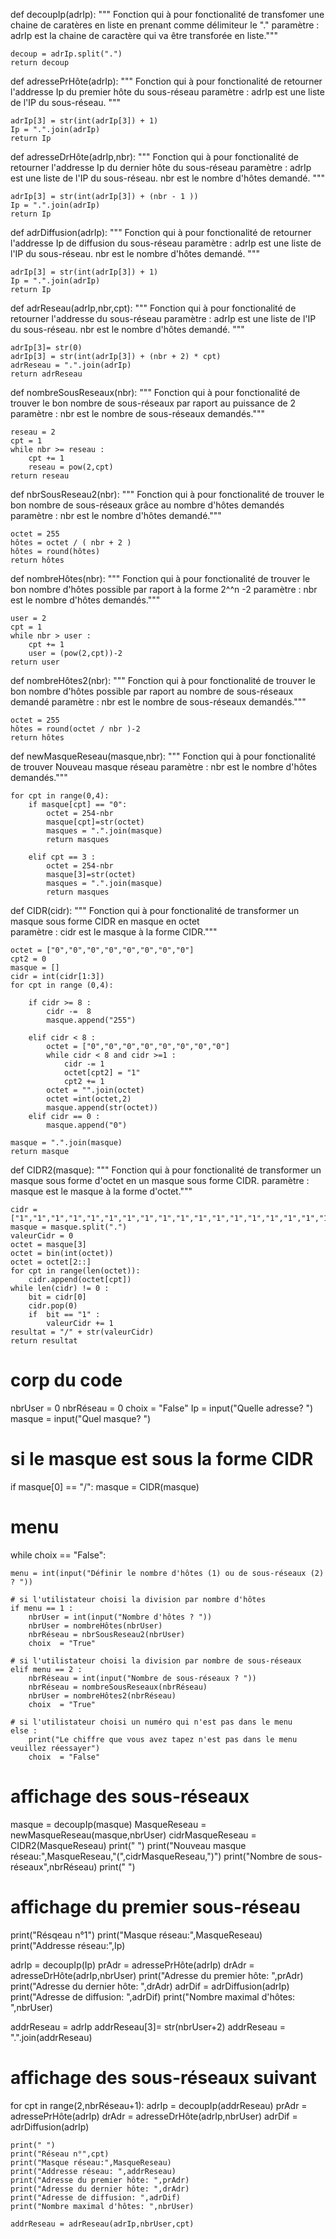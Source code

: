 def decoupIp(adrIp):
    """ Fonction qui à pour fonctionalité de transfomer une chaine de caratères en liste en prenant comme délimiteur le "." 
    paramètre :
                adrIp est la chaine de caractère qui va être transforée en liste."""
    
    decoup = adrIp.split(".")
    return decoup

def adressePrHôte(adrIp):
    """ Fonction qui à pour fonctionalité de retourner l'addresse Ip du premier hôte du sous-réseau 
    paramètre :
                adrIp est une liste de l'IP du sous-réseau.
                 """
    
    adrIp[3] = str(int(adrIp[3]) + 1) 
    Ip = ".".join(adrIp)
    return Ip

def adresseDrHôte(adrIp,nbr):
    """ Fonction qui à pour fonctionalité de retourner l'addresse Ip du dernier hôte du sous-réseau 
    paramètre :
                adrIp est une liste de l'IP du sous-réseau.
                nbr est le nombre d'hôtes demandé. 
                 """
    
    adrIp[3] = str(int(adrIp[3]) + (nbr - 1 ))
    Ip = ".".join(adrIp)
    return Ip

def adrDiffusion(adrIp):
    """ Fonction qui à pour fonctionalité de retourner l'addresse Ip de diffusion du sous-réseau 
    paramètre :
                adrIp est une liste de l'IP du sous-réseau.
                nbr est le nombre d'hôtes demandé. 
                 """
    
    adrIp[3] = str(int(adrIp[3]) + 1)
    Ip = ".".join(adrIp)
    return Ip

def adrReseau(adrIp,nbr,cpt):
    """ Fonction qui à pour fonctionalité de retourner l'addresse du sous-réseau 
    paramètre :
                adrIp est une liste de l'IP du sous-réseau.
                nbr est le nombre d'hôtes demandé. 
     """
    
    adrIp[3]= str(0)            
    adrIp[3] = str(int(adrIp[3]) + (nbr + 2) * cpt)
    adrReseau = ".".join(adrIp)
    return adrReseau

def nombreSousReseaux(nbr):
    """ Fonction qui à pour fonctionalité de trouver le bon nombre de sous-réseaux par raport au puissance de 2 
    paramètre :
                nbr est le nombre de sous-réseaux demandés."""
    
    reseau = 2
    cpt = 1
    while nbr >= reseau :
        cpt += 1
        reseau = pow(2,cpt)
    return reseau 

def nbrSousReseau2(nbr):
    """ Fonction qui à pour fonctionalité de trouver le bon nombre de sous-réseaux grâce au nombre d'hôtes demandés
    paramètre :
                nbr est le nombre d'hôtes demandé."""
    
    octet = 255
    hôtes = octet / ( nbr + 2 )
    hôtes = round(hôtes)
    return hôtes
    
def nombreHôtes(nbr):
    """ Fonction qui à pour fonctionalité de trouver le bon nombre d'hôtes possible par raport à la forme 2^^n -2 
    paramètre :
                nbr est le nombre d'hôtes demandés."""
    
    user = 2
    cpt = 1
    while nbr > user :
        cpt += 1
        user = (pow(2,cpt))-2
    return user

def nombreHôtes2(nbr):
    """ Fonction qui à pour fonctionalité de trouver le bon nombre d'hôtes possible par raport au nombre de sous-réseaux demandé
    paramètre :
                nbr est le nombre de sous-réseaux demandés."""
    
    octet = 255
    hôtes = round(octet / nbr )-2
    return hôtes  

def newMasqueReseau(masque,nbr):
    """ Fonction qui à pour fonctionalité de trouver Nouveau masque réseau 
    paramètre :
                nbr est le nombre d'hôtes demandés."""
    
    for cpt in range(0,4):
        if masque[cpt] == "0":
            octet = 254-nbr
            masque[cpt]=str(octet)
            masques = ".".join(masque)
            return masques
        
        elif cpt == 3 : 
            octet = 254-nbr
            masque[3]=str(octet)
            masques = ".".join(masque)
            return masques 

def CIDR(cidr):
    """ Fonction qui à pour fonctionalité de transformer un masque sous forme CIDR en masque en octet  
    paramètre :
                cidr est le masque à la forme CIDR."""
    
    octet = ["0","0","0","0","0","0","0","0"]
    cpt2 = 0
    masque = []
    cidr = int(cidr[1:3])
    for cpt in range (0,4):
        
        if cidr >= 8 :
            cidr -=  8
            masque.append("255")
       
        elif cidr < 8 :
            octet = ["0","0","0","0","0","0","0","0"]
            while cidr < 8 and cidr >=1 :
                cidr -= 1
                octet[cpt2] = "1"
                cpt2 += 1
            octet = "".join(octet)
            octet =int(octet,2)
            masque.append(str(octet))
        elif cidr == 0 :
            masque.append("0")

    masque = ".".join(masque)
    return masque

def CIDR2(masque):
    """ Fonction qui à pour fonctionalité de transformer un masque sous forme d'octet en un masque sous forme CIDR. 
    paramètre :
                masque est le masque à la forme d'octet."""
    
    cidr = ["1","1","1","1","1","1","1","1","1","1","1","1","1","1","1","1","1","1","1","1","1","1","1","1",]
    masque = masque.split(".")
    valeurCidr = 0 
    octet = masque[3]
    octet = bin(int(octet))
    octet = octet[2::]
    for cpt in range(len(octet)):
        cidr.append(octet[cpt])
    while len(cidr) != 0 :
        bit = cidr[0]
        cidr.pop(0)
        if  bit == "1" :
            valeurCidr += 1 
    resultat = "/" + str(valeurCidr) 
    return resultat

# corp du code 
nbrUser = 0
nbrRéseau = 0
choix  = "False"
Ip = input("Quelle adresse? ")
masque = input("Quel masque? ")


# si le masque est sous la forme CIDR 
if masque[0] == "/": 
    masque = CIDR(masque)


# menu 

while choix == "False": 
    
    menu = int(input("Définir le nombre d'hôtes (1) ou de sous-réseaux (2) ? "))
    
    # si l'utilistateur choisi la division par nombre d'hôtes
    if menu == 1 : 
        nbrUser = int(input("Nombre d'hôtes ? "))
        nbrUser = nombreHôtes(nbrUser)
        nbrRéseau = nbrSousReseau2(nbrUser)
        choix  = "True"
    
    # si l'utilistateur choisi la division par nombre de sous-réseaux
    elif menu == 2 :  
        nbrRéseau = int(input("Nombre de sous-réseaux ? "))
        nbrRéseau = nombreSousReseaux(nbrRéseau)
        nbrUser = nombreHôtes2(nbrRéseau)
        choix  = "True"
    
    # si l'utilistateur choisi un numéro qui n'est pas dans le menu
    else : 
        print("Le chiffre que vous avez tapez n'est pas dans le menu veuillez réessayer")
        choix  = "False"

# affichage des sous-réseaux
masque = decoupIp(masque)
MasqueReseau = newMasqueReseau(masque,nbrUser)
cidrMasqueReseau = CIDR2(MasqueReseau)
print(" ")
print("Nouveau masque réseau:",MasqueReseau,"(",cidrMasqueReseau,")")
print("Nombre de sous-réseaux",nbrRéseau)
print(" ")

# affichage du premier sous-réseau 
print("Résqeau n°1")
print("Masque réseau:",MasqueReseau)
print("Addresse réseau:",Ip) 

adrIp =  decoupIp(Ip) 
prAdr = adressePrHôte(adrIp)
drAdr = adresseDrHôte(adrIp,nbrUser)
print("Adresse du premier hôte: ",prAdr)
print("Adresse du dernier hôte: ",drAdr)
adrDif = adrDiffusion(adrIp)
print("Adresse de diffusion: ",adrDif)
print("Nombre maximal d'hôtes: ",nbrUser)
    
addrReseau = adrIp 
addrReseau[3]= str(nbrUser+2)
addrReseau = ".".join(addrReseau)

# affichage des sous-réseaux suivant 
for cpt in range(2,nbrRéseau+1):
    adrIp =  decoupIp(addrReseau)
    prAdr = adressePrHôte(adrIp)
    drAdr = adresseDrHôte(adrIp,nbrUser)
    adrDif = adrDiffusion(adrIp)
           
    print(" ")
    print("Réseau n°",cpt)
    print("Masque réseau:",MasqueReseau)
    print("Addresse réseau: ",addrReseau)
    print("Adresse du premier hôte: ",prAdr)
    print("Adresse du dernier hôte: ",drAdr)
    print("Adresse de diffusion: ",adrDif)
    print("Nombre maximal d'hôtes: ",nbrUser)    

    addrReseau = adrReseau(adrIp,nbrUser,cpt)
